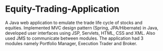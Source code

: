 # Equity-Trading-Application

A Java web application to emulate the trade life cycle of stocks and
equities. Implemented MVC design pattern (Spring, JPA/Hibernate) in Java, developed user interfaces
using JSP, Servlets, HTML, CSS and XML. Also used JMS to communicate between modules.
The application had 3 modules namely Portfolio Manager, Execution Trader and Broker. 
